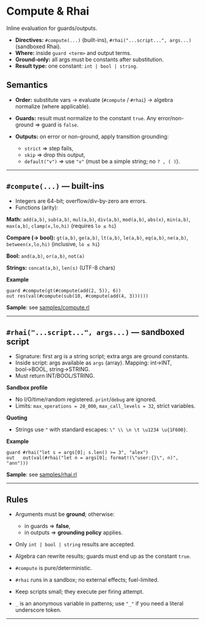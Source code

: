 # Compute & Rhai

Inline evaluation for guards/outputs.

- **Directives:** `#compute(...)` (built-ins), `#rhai("...script...", args...)` (sandboxed Rhai).
- **Where:** inside `guard <term>` and output terms.
- **Ground-only:** all args must be constants after substitution.
- **Result type:** one constant: `int | bool | string`.

## Semantics

- **Order:** substitute vars → evaluate (`#compute` / `#rhai`) → algebra normalize (where applicable).
- **Guards:** result must normalize to the constant `true`. Any error/non-ground ⇒ guard is `false`.
- **Outputs:** on error or non-ground, apply transition grounding:

  - `strict` ⇒ step fails,
  - `skip` ⇒ drop this output,
  - `default("v")` ⇒ use `"v"` (must be a simple string; no `? , ( )`).

---

## `#compute(...)` — built-ins

- Integers are 64-bit; overflow/div-by-zero are errors.
- Functions (arity):

**Math:**
`add(a,b)`, `sub(a,b)`, `mul(a,b)`, `div(a,b)`, `mod(a,b)`, `abs(x)`, `min(a,b)`, `max(a,b)`, `clamp(x,lo,hi)` (requires `lo ≤ hi`)

**Compare (→ bool):**
`gt(a,b)`, `ge(a,b)`, `lt(a,b)`, `le(a,b)`, `eq(a,b)`, `ne(a,b)`, `between(x,lo,hi)` (inclusive, `lo ≤ hi`)

**Bool:**
`and(a,b)`, `or(a,b)`, `not(a)`

**Strings:**
`concat(a,b)`, `len(s)` (UTF-8 chars)

**Example**

```relog
guard #compute(gt(#compute(add(2, 5)), 6))
out res(val(#compute(sub(10, #compute(add(4, 3))))))
```

**Sample**: see [samples/compute.rl](../samples/compute.rl)

---

## `#rhai("...script...", args...)` — sandboxed script

- Signature: first arg is a string script; extra args are ground constants.
- Inside script: args available as `args` (array).
  Mapping: int→INT, bool→BOOL, string→STRING.
- Must return INT/BOOL/STRING.

**Sandbox profile**

- No I/O/time/random registered. `print`/`debug` are ignored.
- Limits: `max_operations = 20_000`, `max_call_levels = 32`, strict variables.

**Quoting**

- Strings use `"` with standard escapes: `\" \\ \n \t \u1234 \u{1F600}`.

**Example**

```relog
guard #rhai("let s = args[0]; s.len() >= 3", "alex")
out   out(val(#rhai("let n = args[0]; format!(\"user:{}\", n)", "ann")))
```

**Sample**: see [samples/rhai.rl](../samples/rhai.rl)

---

## Rules

- Arguments must be **ground**; otherwise:

  - in guards ⇒ **false**,
  - in outputs ⇒ **grounding policy** applies.

- Only `int | bool | string` results are accepted.
- Algebra can rewrite results; guards must end up as the constant `true`.
- `#compute` is pure/deterministic.
- `#rhai` runs in a sandbox; no external effects; fuel-limited.
- Keep scripts small; they execute per firing attempt.
- `_` is an anonymous variable in patterns; use `"_"` if you need a literal underscore token.

---
